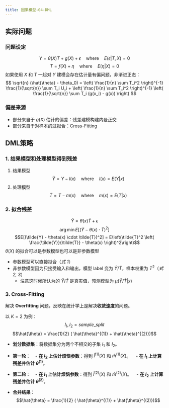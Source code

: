 ```yaml
---
title: 因果模型-04-DML
---
```


## 实际问题

### 问题设定
$$
Y = \theta(X) T + g(X) + \epsilon \quad \text{where} \quad E(\epsilon | T, X) = 0 $$
$$
T = f(X) + \eta \quad \text{where} \quad E(\eta | X) = 0 
$$
如果使用 $X$ 和 $T$ 一起对 $Y$ 建模会存在估计量有偏问题，非渐进正态：
$$
\sqrt{n} (\hat{\theta} - \theta_0) = \left( \frac{1}{n} \sum T_i^2 \right)^{-1} \frac{1}{\sqrt{n}} \sum T_i U_i + \left( \frac{1}{n} \sum T_i^2 \right)^{-1} \left( \frac{1}{\sqrt{n}} \sum T_i (g(x_i) - g(x)) \right)
$$
### 偏差来源

- 部分来自于 $g(X)$ 估计的偏差：残差建模构建内曼正交
- 部分来自于对样本的过拟合：Cross-Fitting

## DML策略

### 1. 结果模型和处理模型得到残差

1. 结果模型
$$
\tilde{Y} = Y - l(x) \quad \text{where} \quad l(x) = E(Y|x)
$$
2. 处理模型
$$
\tilde{T} = T - m(x) \quad \text{where} \quad m(x) = E(T|x)
$$
### 2. 拟合残差

$$\tilde{Y} = \theta(x) \tilde{T} + \epsilon$$
$$\arg\min E[(\tilde{Y} - \theta(x) \cdot \tilde{T})^2]$$
$$E[(\tilde{Y} - \theta(x) \cdot \tilde{T})^2] = E\left(\tilde{T}^2 \left( \frac{\tilde{Y}}{\tilde{T}} - \theta(x) \right)^2\right)$$
$\theta(X)$ 的拟合可以是参数模型也可以是非参数模型
- 参数模型可以直接拟合（*式 1*）
- 非参数模型因为只接受输入和输出，模型 label 变为 $\tilde{Y}/\tilde{T}$，样本权重为 $T^2$（*式2, 3*）
	- 注意这时候所认为的 $\tilde{Y}/\tilde{T}$ 是真实值，预测模型为 $\mu(\tilde{Y}/\tilde{T}|x)$ 

### 3. Cross-Fitting

解决 **Overfitting** 问题，反映在统计学上是解决**收敛速度**的问题。

以 $K=2$ 为例： 
$$I_1, I_2 = sample\_split$$
$$\hat{\theta} = \frac{1}{2} ( \hat{\theta}^{(1)} + \hat{\theta}^{(2)})$$

- **划分数据集**：将数据集分为两个不相交的子集 $I_1$ 和 $I_2$。 

- **第一轮**： 
  - **在 $I_2$ 上估计烦恼参数**：得到 $\hat{l}^{(1)}(X)$ 和 $\hat{m}^{(1)}(X)$。 
  - **在 $I_1$ 上计算残差并估计 $\theta^{(1)}$**。 

- **第二轮**： 
  - **在 $I_1$ 上估计烦恼参数**：得到 $\hat{l}^{(2)}(X)$ 和 $\hat{m}^{(2)}(X)$。 
  - **在 $I_2$ 上计算残差并估计 $\theta^{(2)}$**。 

- **合并结果**： 
$$\hat{\theta} = \frac{1}{2} ( \hat{\theta}^{(1)} + \hat{\theta}^{(2)})$$


